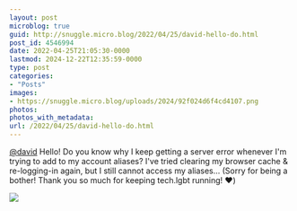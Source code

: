 ```yaml
---
layout: post
microblog: true
guid: http://snuggle.micro.blog/2022/04/25/david-hello-do.html
post_id: 4546994
date: 2022-04-25T21:05:30-0000
lastmod: 2024-12-22T12:35:59-0000
type: post
categories:
- "Posts"
images:
- https://snuggle.micro.blog/uploads/2024/92f024d6f4cd4107.png
photos:
photos_with_metadata:
url: /2022/04/25/david-hello-do.html
---
```

<p><span class="h-card" translate="no"><a href="https://tech.lgbt/@david" class="u-url mention">@<span>david</span></a></span> Hello! Do you know why I keep getting a server error whenever I&#39;m trying to add to my account aliases? I&#39;ve tried clearing my browser cache &amp; re-logging-in again, but I still cannot access my aliases… (Sorry for being a bother! Thank you so much for keeping tech.lgbt running! ❤️)</p>

<img src="uploads/2024/92f024d6f4cd4107.png">
